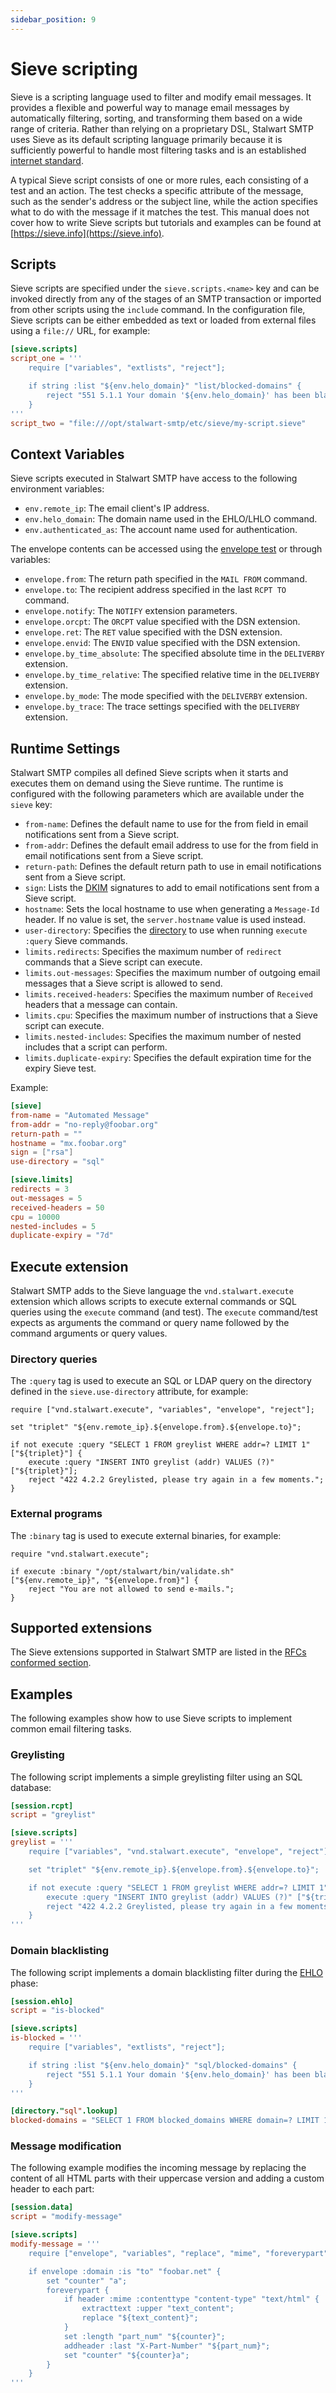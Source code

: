```yaml
---
sidebar_position: 9
---
```


# Sieve scripting

Sieve is a scripting language used to filter and modify email messages. It provides a flexible and powerful way to manage email messages by automatically filtering, sorting, and transforming them based on a wide range of criteria.  Rather than relying on a proprietary DSL, Stalwart SMTP uses Sieve as its default scripting language primarily because it is sufficiently powerful to handle most filtering tasks and is an established [internet standard](https://www.rfc-editor.org/rfc/rfc5228.html).

A typical Sieve script consists of one or more rules, each consisting of a test and an action. The test checks a specific attribute of the message, such as the sender's address or the subject line, while the action specifies what to do with the message if it matches the test. This manual does not cover how to write Sieve scripts but tutorials and examples can be found at [https://sieve.info](https://sieve.info).

## Scripts

Sieve scripts are specified under the `sieve.scripts.<name>` key and can be invoked directly from any of the stages of an SMTP transaction or imported from other scripts using the `include` command. In the configuration file, Sieve scripts can be either embedded as text or loaded from external files using a `file://` URL, for example:

```toml
[sieve.scripts]
script_one = '''
    require ["variables", "extlists", "reject"];

    if string :list "${env.helo_domain}" "list/blocked-domains" {
        reject "551 5.1.1 Your domain '${env.helo_domain}' has been blacklisted.";
    }
'''
script_two = "file:///opt/stalwart-smtp/etc/sieve/my-script.sieve"
```

## Context Variables

Sieve scripts executed in Stalwart SMTP have access to the following environment variables:

- `env.remote_ip`: The email client's IP address.
- `env.helo_domain`: The domain name used in the EHLO/LHLO command.
- `env.authenticated_as`: The account name used for authentication.

The envelope contents can be accessed using the [envelope test](https://www.rfc-editor.org/rfc/rfc5228.html#page-27) or through variables:

- `envelope.from`: The return path specified in the `MAIL FROM` command.
- `envelope.to`: The recipient address specified in the last `RCPT TO` command.
- `envelope.notify`: The `NOTIFY` extension parameters.
- `envelope.orcpt`: The `ORCPT` value specified with the DSN extension.
- `envelope.ret`: The `RET` value specified with the DSN extension.
- `envelope.envid`: The `ENVID` value specified with the DSN extension.
- `envelope.by_time_absolute`: The specified absolute time in the `DELIVERBY` extension.
- `envelope.by_time_relative`: The specified relative time in the `DELIVERBY` extension.
- `envelope.by_mode`: The mode specified with the `DELIVERBY` extension.
- `envelope.by_trace`: The trace settings specified with the `DELIVERBY` extension.

## Runtime Settings

Stalwart SMTP compiles all defined Sieve scripts when it starts and executes them on demand using the Sieve runtime. The runtime is configured with the following parameters which are available under the `sieve` key:

- `from-name`: Defines the default name to use for the from field in email notifications sent from a Sieve script.
- `from-addr`: Defines the default email address to use for the from field in email notifications sent from a Sieve script.
- `return-path`: Defines the default return path to use in email notifications sent from a Sieve script.
- `sign`: Lists the [DKIM](/docs/smtp/authentication/dkim) signatures to add to email notifications sent from a Sieve script.
- `hostname`: Sets the local hostname to use when generating a `Message-Id` header. If no value is set, the `server.hostname` value is used instead.
- `user-directory`: Specifies the [directory](/docs/directory/overview) to use when running `execute :query` Sieve commands.
- `limits.redirects`: Specifies the maximum number of `redirect` commands that a Sieve script can execute.
- `limits.out-messages`: Specifies the maximum number of outgoing email messages that a Sieve script is allowed to send.
- `limits.received-headers`: Specifies the maximum number of `Received` headers that a message can contain.
- `limits.cpu`: Specifies the maximum number of instructions that a Sieve script can execute.
- `limits.nested-includes`: Specifies the maximum number of nested includes that a script can perform.
- `limits.duplicate-expiry`: Specifies the default expiration time for the expiry Sieve test.


Example:

```toml
[sieve]
from-name = "Automated Message"
from-addr = "no-reply@foobar.org"
return-path = ""
hostname = "mx.foobar.org"
sign = ["rsa"]
use-directory = "sql"

[sieve.limits]
redirects = 3
out-messages = 5
received-headers = 50
cpu = 10000
nested-includes = 5
duplicate-expiry = "7d"
```

## Execute extension

Stalwart SMTP adds to the Sieve language the `vnd.stalwart.execute` extension which allows scripts to execute external commands or SQL queries using the `execute` command (and test). The `execute` command/test expects as arguments the command or query name followed by the command arguments or query values.

### Directory queries

The `:query` tag is used to execute an SQL or LDAP query on the directory defined in the `sieve.use-directory` attribute, for example:

```sieve
require ["vnd.stalwart.execute", "variables", "envelope", "reject"];

set "triplet" "${env.remote_ip}.${envelope.from}.${envelope.to}";

if not execute :query "SELECT 1 FROM greylist WHERE addr=? LIMIT 1" ["${triplet}"] {
    execute :query "INSERT INTO greylist (addr) VALUES (?)" ["${triplet}"];
    reject "422 4.2.2 Greylisted, please try again in a few moments.";
}
```

### External programs

The `:binary` tag is used to execute external binaries, for example:

```sieve
require "vnd.stalwart.execute";

if execute :binary "/opt/stalwart/bin/validate.sh" ["${env.remote_ip}", "${envelope.from}"] {
    reject "You are not allowed to send e-mails.";
}

```

## Supported extensions

The Sieve extensions supported in Stalwart SMTP are listed in the [RFCs conformed section](/docs/development/rfcs#sieve).

## Examples

The following examples show how to use Sieve scripts to implement common email filtering tasks.

### Greylisting

The following script implements a simple greylisting filter using an SQL database:

```toml
[session.rcpt]
script = "greylist"

[sieve.scripts]
greylist = '''
    require ["variables", "vnd.stalwart.execute", "envelope", "reject"];

    set "triplet" "${env.remote_ip}.${envelope.from}.${envelope.to}";

    if not execute :query "SELECT 1 FROM greylist WHERE addr=? LIMIT 1" ["${triplet}"] {
        execute :query "INSERT INTO greylist (addr) VALUES (?)" ["${triplet}"];
        reject "422 4.2.2 Greylisted, please try again in a few moments.";
    }
'''
```

### Domain blacklisting

The following script implements a domain blacklisting filter during the [EHLO](/docs/smtp/inbound/ehlo) phase:

```toml
[session.ehlo]
script = "is-blocked"

[sieve.scripts]
is-blocked = '''
    require ["variables", "extlists", "reject"];

    if string :list "${env.helo_domain}" "sql/blocked-domains" {
        reject "551 5.1.1 Your domain '${env.helo_domain}' has been blacklisted.";
    }
'''

[directory."sql".lookup]
blocked-domains = "SELECT 1 FROM blocked_domains WHERE domain=? LIMIT 1"

```

### Message modification

The following example modifies the incoming message by replacing the content of all HTML parts with their uppercase version and adding a custom header to each part:

```toml
[session.data]
script = "modify-message"

[sieve.scripts]
modify-message = '''
    require ["envelope", "variables", "replace", "mime", "foreverypart", "editheader", "extracttext"];

    if envelope :domain :is "to" "foobar.net" {
        set "counter" "a";
        foreverypart {
            if header :mime :contenttype "content-type" "text/html" {
                extracttext :upper "text_content";
                replace "${text_content}";
            }
            set :length "part_num" "${counter}";
            addheader :last "X-Part-Number" "${part_num}";
            set "counter" "${counter}a";
        }
    }
'''
```

